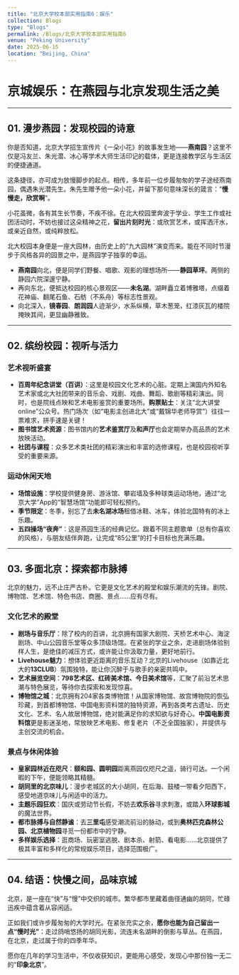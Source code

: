 ```yaml
---
title: "北京大学校本部实用指南6：娱乐"
collection: Blogs
type: "Blogs"
permalink: /Blogs/北京大学校本部实用指南6
venue: "Peking University"
date: 2025-06-15
location: "Beijing, China"
---
```


# 京城娱乐：在燕园与北京发现生活之美

---

## 01. 漫步燕园：发现校园的诗意

你是否知道，北京大学招生宣传片《一朵小花》的故事发生地——**燕南园**？这里不仅是冯友兰、朱光潜、冰心等学术大师生活印记的载体，更是连接教学区与生活区的便捷通道。

这条捷径，亦可成为放慢脚步的起点。相传，多年前一位步履匆匆的学子途经燕南园，偶遇朱光潜先生。朱先生赠予他一朵小花，并留下那句意味深长的箴言：“**慢慢走，欣赏啊**”。

小花虽微，各有其生长节奏，不疾不徐。在北大校园里奔波于学业、学生工作或社团活动时，不妨也接过这朵精神之花，**留出片刻时光**：或欣赏艺术，或挥洒汗水，或亲近自然，或纯粹放松。

北大校园本身便是一座大园林，由历史上的“九大园林”演变而来。能在不同时节漫步于风格各异的园景之中，是燕园学子独享的幸运。

*   **燕南园**向北，便是同学们野餐、唱歌、观影的理想场所——**静园草坪**。两侧的静园六院深邃宁静。
*   再向东北，便抵达校园的核心景观区——**未名湖**。湖畔矗立着博雅塔，点缀着花神庙、翻尾石鱼、石舫（不系舟）等标志性景观。
*   向北深入，**镜春园**、**朗润园**人迹渐少，水系纵横，草木葱茏，红漆灰瓦的楼院掩映其间，更显幽静雅致。

---

## 02. 缤纷校园：视听与活力

### 艺术视听盛宴

*   **百周年纪念讲堂（百讲）**：这里是校园文化艺术的心脏。定期上演国内外知名艺术家或北大社团带来的音乐会、戏剧、戏曲、舞蹈、歌剧等精彩演出。同时，也是院线点映和艺术电影鉴赏的重要场所。**购票贴士**：关注“北大讲堂online”公众号。热门场次（如“电影主创进北大”或“戴锦华老师导赏”）往往一票难求，拼手速是关键！
*   **图书馆艺术资源**：图书馆内的**艺术鉴赏厅**及**和声厅**也会定期举办高品质的艺术放映活动。
*   **社团与课程**：众多艺术类社团的精彩演出和丰富的选修课程，也是校园视听享受的重要来源。

### 运动休闲天地

*   **场馆设施**：学校提供健身房、游泳馆、攀岩墙及多种球类运动场地，通过“北京大学”App的“智慧场馆”功能即可轻松预约。
*   **季节限定**：冬季，别忘了去**未名湖冰场**租借冰鞋、冰车，体验北国特有的冰上乐趣。
*   **五四操场“夜奔”**：这是燕园生活的经典记忆。跟着不同主题歌单（总有你喜欢的风格），与朋友结伴奔跑，让完成“85公里”的打卡目标也充满乐趣。

---

## 03. 多面北京：探索都市脉搏

北京的魅力，远不止庄严古朴。它更是文化艺术的殿堂和娱乐潮流的先锋。剧院、博物馆、艺术馆、特色书店、商圈、景点……应有尽有。

### 文化艺术的殿堂

*   **剧场与音乐厅**：除了校内的百讲，北京拥有国家大剧院、天桥艺术中心、海淀剧场、中山公园音乐堂等众多顶级场馆。在紧张的学业之余，走进剧场体验别样人生，是绝佳的减压方式，或许能让你汲取力量，更好地前行。
*   **Livehouse魅力**：想体验更近距离的音乐互动？北京的Livehouse（如靠近北大的**13CLUB**）氛围独特，能让你沉醉于与歌手的亲密共鸣中。
*   **艺术展览空间**：**798艺术区、红砖美术馆、今日美术馆**等，汇聚了前沿艺术思潮与特色展览，等待你去探索和发现惊喜。
*   **博物馆之城**：北京拥有204家各类博物馆！从国家博物馆、故宫博物院的恢弘珍藏，到首都博物馆、中国电影资料馆的独特资源，再到各类考古遗址、历史文化、艺术、名人故居博物馆，绝对能满足你的求知欲与好奇心。**中国电影资料馆**更是影迷圣地，常放映艺术电影、修复老片（不乏全国独家），并提供与主创交流的机会。

### 景点与休闲体验

*   **皇家园林近在咫尺**：**颐和园、圆明园**距离燕园仅咫尺之遥，骑行可达。一个闲暇的下午，便能领略其精髓。
*   **胡同里的北京味儿**：漫步老城区的大小胡同，在后海、鼓楼一带看夕阳西下，感受地道京味儿与闲适中的活力。
*   **主题乐园狂欢**：国庆或劳动节长假，不妨去**欢乐谷**寻求刺激，或踏入**环球影城**的魔法世界。
*   **都市脉搏与自然静谧**：去**三里屯**感受潮流前沿的脉动，或到**奥林匹克森林公园、北京植物园**寻觅一份都市中的宁静。
*   **多样娱乐选择**：逛商场、玩密室逃脱、剧本杀、射箭、看电影……北京提供了极其丰富和多样化的常规娱乐项目，选择范围极广。

---

## 04. 结语：快慢之间，品味京城

北京，是一座在“快”与“慢”中交织的城市。繁华都市里藏着曲径通幽的胡同，忙碌迅疾中蕴含着从容闲适。

正如我们或许步履匆匆的大学时光。在紧张充实之余，**愿你也能为自己留出一点“慢时光”**：走过鸽哨悠扬的胡同光影，流连未名湖畔的倒影与草丛。在燕园，在北京，走过属于你的四季年华。

愿你在几年的学习生活中，不仅收获知识，更能用心感受，发现心中那份独一无二的“**印象北京**”。
